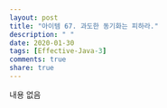 ```yaml
---
layout: post
title: "아이템 67. 과도한 동기화는 피하라."
description: " "
date: 2020-01-30
tags: [Effective-Java-3]
comments: true
share: true
---
```


내용 없음 